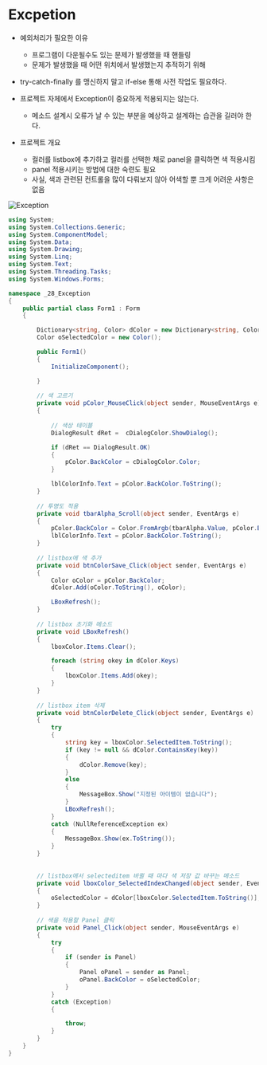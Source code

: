 # Excpetion

- 예외처리가 필요한 이유
  - 프로그램이 다운될수도 있는 문제가 발생했을 때 핸들링
  - 문제가 발생했을 때 어떤 위치에서 발생했는지 추적하기 위해



- try-catch-finally 를 맹신하지 말고 if-else 통해 사전 작업도 필요하다.



- 프로젝트 자체에서 Exception이 중요하게 적용되지는 않는다.
  - 메소드 설계시 오류가 날 수 있는 부분을 예상하고 설계하는 습관을 길러야 한다.



- 프로젝트 개요
  - 컬러를 listbox에 추가하고 컬러를 선택한 채로 panel을 클릭하면 색 적용시킴
  - panel 적용시키는 방법에 대한 숙련도 필요
  - 사실, 색과 관련된 컨트롤을 많이 다뤄보지 않아 어색할 뿐 크게 어려운 사항은 없음



![Exception](https://user-images.githubusercontent.com/72305146/135970444-5495d62e-7c55-490d-8110-229fd733902e.png)



```c#
using System;
using System.Collections.Generic;
using System.ComponentModel;
using System.Data;
using System.Drawing;
using System.Linq;
using System.Text;
using System.Threading.Tasks;
using System.Windows.Forms;

namespace _28_Exception
{
    public partial class Form1 : Form
    {

        Dictionary<string, Color> dColor = new Dictionary<string, Color>();
        Color oSelectedColor = new Color();

        public Form1()
        {
            InitializeComponent();

        }
		
        // 색 고르기
        private void pColor_MouseClick(object sender, MouseEventArgs e)
        {
            
            // 색상 테이블
            DialogResult dRet =  cDialogColor.ShowDialog();

            if (dRet == DialogResult.OK)
            {
                pColor.BackColor = cDialogColor.Color;
            }

            lblColorInfo.Text = pColor.BackColor.ToString();
        }
		
        // 투명도 적용
        private void tbarAlpha_Scroll(object sender, EventArgs e)
        {
            pColor.BackColor = Color.FromArgb(tbarAlpha.Value, pColor.BackColor);
            lblColorInfo.Text = pColor.BackColor.ToString();
        }
		
        // listbox에 색 추가
        private void btnColorSave_Click(object sender, EventArgs e)
        {
            Color oColor = pColor.BackColor;
            dColor.Add(oColor.ToString(), oColor);

            LBoxRefresh();
        }
		
        // listbox 초기화 메소드
        private void LBoxRefresh()
        {
            lboxColor.Items.Clear();

            foreach (string okey in dColor.Keys)
            {
                lboxColor.Items.Add(okey);
            }
        }
		
        // listbox item 삭제
        private void btnColorDelete_Click(object sender, EventArgs e)
        {
            try
            {
                string key = lboxColor.SelectedItem.ToString();
                if (key != null && dColor.ContainsKey(key))
                {
                    dColor.Remove(key);
                }
                else
                {
                    MessageBox.Show("지정된 아이템이 없습니다");
                }
                LBoxRefresh();
            }
            catch (NullReferenceException ex)
            {
                MessageBox.Show(ex.ToString());
            }
        }
		
        
        // listbox에서 selecteditem 바뀔 때 마다 색 저장 값 바꾸는 메소드
        private void lboxColor_SelectedIndexChanged(object sender, EventArgs e)
        {
            oSelectedColor = dColor[lboxColor.SelectedItem.ToString()];
        }
		
        // 색을 적용할 Panel 클릭
        private void Panel_Click(object sender, MouseEventArgs e)
        {
            try
            {
                if (sender is Panel)
                {
                    Panel oPanel = sender as Panel;
                    oPanel.BackColor = oSelectedColor;
                }
            }
            catch (Exception)
            {

                throw;
            }
        }
    }
}

```

